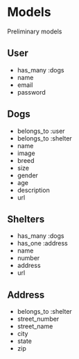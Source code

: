 # Models
Preliminary models

## User
* has_many :dogs
* name
* email
* password

## Dogs
* belongs_to :user
* belongs_to :shelter
* name
* image
* breed
* size
* gender
* age
* description
* url

## Shelters
* has_many :dogs
* has_one :address
* name
* number
* address
* url

## Address
* belongs_to :shelter
* street_number
* street_name
* city
* state
* zip
